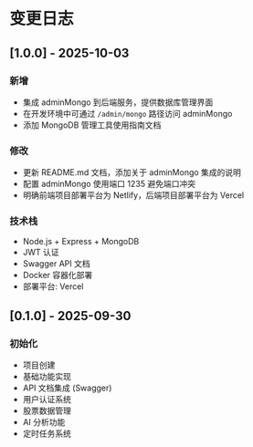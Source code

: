 # 变更日志

## [1.0.0] - 2025-10-03

### 新增

- 集成 adminMongo 到后端服务，提供数据库管理界面
- 在开发环境中可通过 `/admin/mongo` 路径访问 adminMongo
- 添加 MongoDB 管理工具使用指南文档

### 修改

- 更新 README.md 文档，添加关于 adminMongo 集成的说明
- 配置 adminMongo 使用端口 1235 避免端口冲突
- 明确前端项目部署平台为 Netlify，后端项目部署平台为 Vercel

### 技术栈

- Node.js + Express + MongoDB
- JWT 认证
- Swagger API 文档
- Docker 容器化部署
- 部署平台: Vercel

## [0.1.0] - 2025-09-30

### 初始化

- 项目创建
- 基础功能实现
- API 文档集成 (Swagger)
- 用户认证系统
- 股票数据管理
- AI 分析功能
- 定时任务系统
